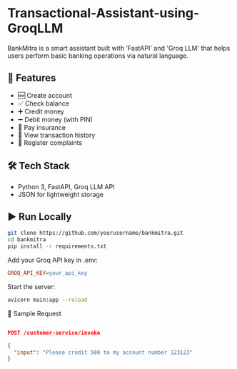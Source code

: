 # Transactional-Assistant-using-GroqLLM
BankMitra is a smart assistant built with 'FastAPI' and 'Groq LLM' that helps users perform basic banking operations via natural language.

## 🚀 Features
- 🆕 Create account  
- ✅ Check balance  
- ➕ Credit money  
- ➖ Debit money (with PIN)  
- 🧾 Pay insurance  
- 📄 View transaction history  
- 📢 Register complaints  

## 🛠 Tech Stack
- Python 3, FastAPI, Groq LLM API
- JSON for lightweight storage

## ▶️ Run Locally

```bash
git clone https://github.com/yourusername/bankmitra.git
cd bankmitra
pip install -r requirements.txt
```

Add your Groq API key in .env:
```ini
GROQ_API_KEY=your_api_key
```

Start the server:
```bash
uvicorn main:app --reload
```

🧾 Sample Request
```json

POST /customer-service/invoke

{
  "input": "Please credit 500 to my account number 123123"
}
```


